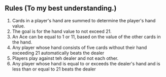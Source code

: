 ## Rules (To my best understanding.) 
1. Cards in a player's hand are summed to determine the player's hand value.
2. The goal is for the hand value to not exceed 21.
3. An Ace can be equal to 1 or 11, based on the value of the other cards in the hand.
4. Any player whose hand consists of five cards without their hand exceeding 21 automatically beats the dealer
5. Players play against teh dealer and not each other.
6. Any player whose hand is equal to or exceeds the dealer's hand and is less than or equal to 21 beats the dealer